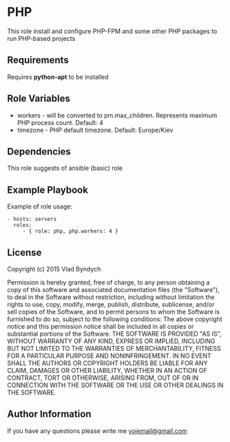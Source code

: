 PHP
=========

This role install and configure PHP-FPM and some other PHP packages to run PHP-based projects

Requirements
------------

Requires **python-apt** to be installed

Role Variables
--------------

- workers - will be converted to pm.max_children. Represents maximum PHP process count. Default: 4
- timezone - PHP default timezone. Default: Europe/Kiev

Dependencies
------------
This role suggests of ansible (basic) role

Example Playbook
----------------
Example of role usage:

    - hosts: servers
      roles:
         - { role: php, php.workers: 4 }

License
-------

Copyright (c) 2015 Vlad Byndych

Permission is hereby granted, free of charge, to any person obtaining a copy of this software and associated documentation files (the "Software"), to deal in the Software without restriction, including without limitation the rights to use, copy, modify, merge, publish, distribute, sublicense, and/or sell copies of the Software, and to permit persons to whom the Software is furnished to do so, subject to the following conditions:
The above copyright notice and this permission notice shall be included in all copies or substantial portions of the Software.
THE SOFTWARE IS PROVIDED "AS IS", WITHOUT WARRANTY OF ANY KIND, EXPRESS OR IMPLIED, INCLUDING BUT NOT LIMITED TO THE WARRANTIES OF MERCHANTABILITY, FITNESS FOR A PARTICULAR PURPOSE AND NONINFRINGEMENT. IN NO EVENT SHALL THE AUTHORS OR COPYRIGHT HOLDERS BE LIABLE FOR ANY CLAIM, DAMAGES OR OTHER LIABILITY, WHETHER IN AN ACTION OF CONTRACT, TORT OR OTHERWISE, ARISING FROM, OUT OF OR IN CONNECTION WITH THE SOFTWARE OR THE USE OR OTHER DEALINGS IN THE SOFTWARE.

Author Information
------------------

If you have any questions please write me yojemail@gmail.com
